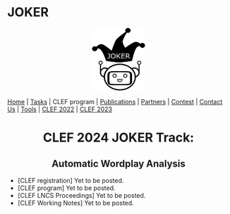 # JOKER
  <p align="center">
  <img src="img/joker.png" width="120" height="142">
  </p>

[Home](index) | [Tasks](https://www.joker-project.com/clef-2023/tasks) | CLEF program | [Publications](publications) | [Partners](partners) | [Contest](contest) | [Contact Us](contact) | [Tools](tools) | [CLEF 2022](https://www.joker-project.com/clef-2022/EN/project) | [CLEF 2023](https://www.joker-project.com/clef-2023/)
<br>
<h1 align="center">CLEF 2024 JOKER Track:</h1>
<h2 align="center">Automatic Wordplay Analysis</h2> 

* [CLEF registration] Yet to be posted.
* [CLEF program] Yet to be posted.
* [CLEF LNCS Proceedings] Yet to be posted.
* [CLEF Working Notes] Yet to be posted.


